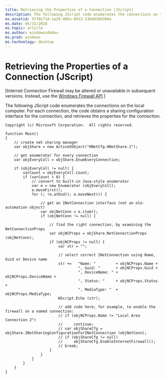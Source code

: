```yaml
---
title: Retrieving the Properties of a Connection (JScript)
description: The following JScript code enumerates the connections on the local computer. For each connection, the code obtains a sharing configuration interface for the connection, and retrieves the properties for the connection.
ms.assetid: 5f39c71d-1a29-485a-9412-23b4d10d304a
ms.date: 05/31/2018
ms.topic: article
ms.author: windowssdkdev
ms.prod: windows
ms.technology: desktop
---
```


# Retrieving the Properties of a Connection (JScript)

\[Internet Connection Firewall may be altered or unavailable in subsequent versions. Instead, use the [Windows Firewall API](windows-firewall-start-page.md).\]

The following JScript code enumerates the connections on the local computer. For each connection, the code obtains a sharing configuration interface for the connection, and retrieves the properties for the connection.


```JScript
Copyright (c) Microsoft Corporation.  All rights reserved.

function Main()
{
    // create net sharing manager
    var objShare = new ActiveXObject("HNetCfg.HNetShare.1");
    
    // get enumerator for every connection
    var objEveryColl = objShare.EnumEveryConnection;
    
    if (objEveryColl != null) {
        varCount = objEveryColl.Count;
        if (varCount > 0) {
            // convert to built-in Java-style enumerator
            var e = new Enumerator (objEveryColl);
            e.moveFirst();
            for (; !e.atEnd(); e.moveNext()) {

                // get an INetConnection interface (not an ole-automation object)
                var objNetConn = e.item();
                if (objNetConn != null) {

                    // find the right connection, by examining the NetConnectionProps
                    var objNCProps = objShare.NetConnectionProps (objNetConn);
                    if (objNCProps != null) {
                        var str = "";
                        
                        // select correct INetConnection using Name, Guid or Device name
                        str +=   "Name: "         + objNCProps.Name +
                                 ", Guid: "       + objNCProps.Guid +
                                 ", DeviceName: " + objNCProps.DeviceName +
                                 ", Status: "     + objNCProps.Status +
                                 ", MediaType: "  + objNCProps.MediaType;
                        WScript.Echo (str);

                        // add code here; for example, to enable the firewall on a named connection:
                        // if (objNCProps.Name != "Local Area Connection 2")
                        //     continue;
                        // var objShareCfg = objShare.INetSharingConfigurationForINetConnection (objNetConn);
                        // if (objShareCfg != null)
                        //     objShareCfg.EnableInternetFirewall();
                        // break;
                    }
                }
            }
        }
    }
}
```



 

 




